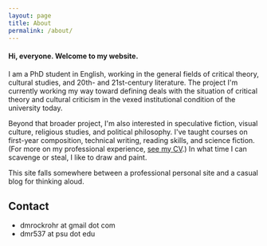 ```yaml
---
layout: page
title: About
permalink: /about/
---
```


#### Hi, everyone. Welcome to my website.

I am a PhD student in English, working in the general fields of critical theory, cultural studies, and 20th- and 21st-century literature. The project I'm currently working my way toward defining deals with the situation of critical theory and cultural criticism in the vexed institutional condition of the university today.

Beyond that broader project, I'm also interested in speculative fiction, visual culture, religious studies, and political philosophy. I've taught courses on first-year composition, technical writing, reading skills, and science fiction. (For more on my professional experience, [see my CV](CV.md).) In what time I can scavenge or steal, I like to draw and paint. 

This site falls somewhere between a professional personal site and a casual blog for thinking aloud.

## Contact

- dmrockrohr at gmail dot com
- dmr537 at psu dot edu